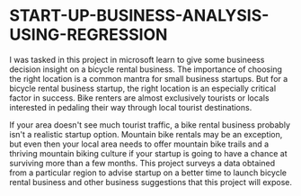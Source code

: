 # START-UP-BUSINESS-ANALYSIS-USING-REGRESSION
I was tasked in this project in microsoft learn to give some busineess decision insight on a bicycle rental business. The importance of choosing the right location is a common mantra for small business startups. But for a bicycle rental business startup, the right location is an especially critical factor in success. Bike renters are almost exclusively tourists or locals interested in pedaling their way through local tourist destinations.

If your area doesn't see much tourist traffic, a bike rental business probably isn't a realistic startup option. Mountain bike rentals may be an exception, but even then your local area needs to offer mountain bike trails and a thriving mountain biking culture if your startup is going to have a chance at surviving more than a few months. This project surveys a data obtained from a particular region to advise startup on a better time to launch bicycle rental business and other business suggestions that this project will expose.
